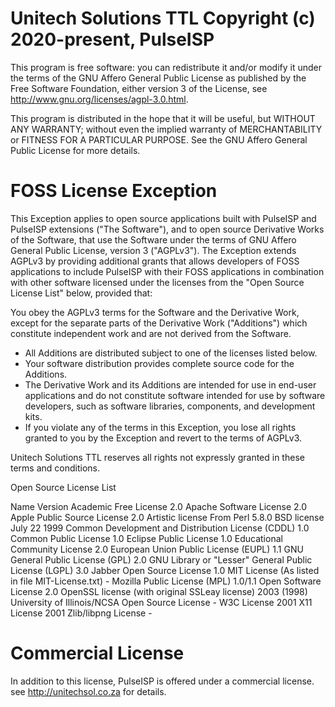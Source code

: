 Unitech Solutions TTL
Copyright (c) 2020-present, PulseISP
===============================================================================

This program is free software: you can redistribute it and/or modify it 
under the terms of the GNU Affero General Public License as published by the 
Free Software Foundation, either version 3 of the License, see 
http://www.gnu.org/licenses/agpl-3.0.html.

This program is distributed in the hope that it will be useful, but WITHOUT 
ANY WARRANTY; without even the implied warranty of MERCHANTABILITY or FITNESS 
FOR A PARTICULAR PURPOSE. See the GNU Affero General Public License for more details.


FOSS License Exception
===============================================================================

This Exception applies to open source applications built with PulseISP and 
PulseISP extensions ("The Software"), and to open source Derivative Works of 
the Software, that use the Software under the terms of GNU Affero General 
Public License, version 3 ("AGPLv3"). The Exception extends AGPLv3 by providing 
additional grants that allows developers of FOSS applications to include PulseISP 
with their FOSS applications in combination with other software licensed under 
the licenses from the "Open Source License List" below, provided that:

You obey the AGPLv3 terms for the Software and the Derivative Work, except for 
the separate parts of the Derivative Work ("Additions") which constitute independent 
work and are not derived from the Software.

  - All Additions are distributed subject to one of the licenses listed below.
  - Your software distribution provides complete source code for the Additions.
  - The Derivative Work and its Additions are intended for use in end-user applications 
  and do not constitute software intended for use by software developers, such as 
  software libraries, components, and development kits.
  - If you violate any of the terms in this Exception, you lose all rights granted 
  to you by the Exception and revert to the terms of AGPLv3.

Unitech Solutions TTL reserves all rights not expressly granted in these terms and conditions. 

Open Source License List

Name                                                     Version
Academic Free License                                    2.0
Apache Software License                                  2.0
Apple Public Source License                              2.0
Artistic license                                         From Perl 5.8.0
BSD license                                              July 22 1999
Common Development and Distribution License (CDDL)       1.0
Common Public License                                    1.0
Eclipse Public License                                   1.0
Educational Community License                            2.0
European Union Public License (EUPL)                     1.1
GNU General Public License (GPL)                         2.0
GNU Library or "Lesser" General Public License (LGPL)    3.0
Jabber Open Source License                               1.0
MIT License (As listed in file MIT-License.txt)          -
Mozilla Public License (MPL)                             1.0/1.1
Open Software License                                    2.0
OpenSSL license (with original SSLeay license)           2003 (1998)
University of Illinois/NCSA Open Source License          -
W3C License                                              2001
X11 License                                              2001
Zlib/libpng License                                      -


Commercial License
===========================================================================
In addition to this license, PulseISP is offered under a commercial license.
see http://unitechsol.co.za for details.
